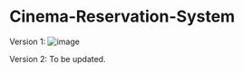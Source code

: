 # Cinema-Reservation-System

Version 1:
![image](https://github.com/user-attachments/assets/7c380b8f-d819-4227-b2a5-438c85854034)

Version 2: To be updated.
